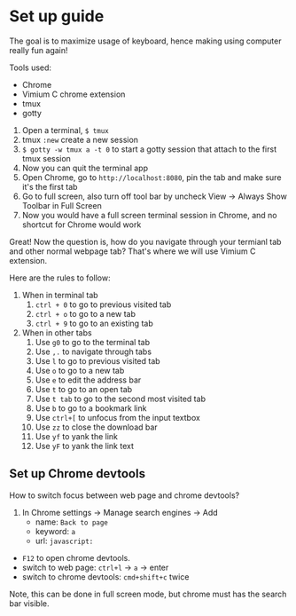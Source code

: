 # Set up guide

The goal is to maximize usage of keyboard, hence making using computer really fun again!

Tools used:

- Chrome
- Vimium C chrome extension
- tmux
- gotty

1. Open a terminal, `$ tmux`
1. tmux `:new` create a new session
1. `$ gotty -w tmux a -t 0` to start a gotty session that attach to the first tmux session
1. Now you can quit the terminal app
1. Open Chrome, go to `http://localhost:8080`, pin the tab and make sure it's the first tab
1. Go to full screen, also turn off tool bar by uncheck View -> Always Show Toolbar in Full Screen
1. Now you would have a full screen terminal session in Chrome, and no shortcut for Chrome would work

Great! Now the question is, how do you navigate through your termianl tab and other normal webpage tab? That's where we will use Vimium C extension.

Here are the rules to follow:
1. When in terminal tab
    1. `ctrl + 0` to go to previous visited tab
    1. `ctrl + o` to go to a new tab
    1. `ctrl + 9` to go to an existing tab
1. When in other tabs
    1. Use `g0` to go to the terminal tab
    1. Use `,.` to navigate through tabs
    1. Use `l` to go to previous visited tab
    1. Use `o` to go to a new tab
    1. Use `e` to edit the address bar
    1. Use `t` to go to an open tab
    1. Use `t tab` to go to the second most visited tab
    1. Use `b` to go to a bookmark link
    1. Use `ctrl+[` to unfocus from the input textbox
    1. Use `zz` to close the download bar
    1. Use `yf` to yank the link
    1. Use `yF` to yank the link text

## Set up Chrome devtools

How to switch focus between web page and chrome devtools?

1. In Chrome settings -> Manage search engines -> Add
    - name: `Back to page`
    - keyword: `a`
    - url: `javascript:`

- `F12` to open chrome devtools.
- switch to web page: `ctrl+l` -> `a` -> enter
- switch to chrome devtools: `cmd+shift+c` twice

Note, this can be done in full screen mode, but chrome must has the search bar visible.
